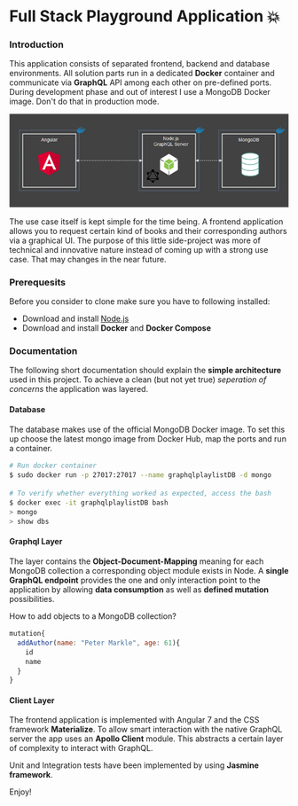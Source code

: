 # Full Stack Playground Application :boom:

### Introduction

This application consists of separated frontend, backend and database environments.
All solution parts run in a dedicated **Docker** container and communicate via **GraphQL** API among each other on pre-defined ports.
During development phase and out of interest I use a MongoDB Docker image. Don't do that in production mode.

![Diagram](./Diagram.jpg?raw=true 'Diagram')

The use case itself is kept simple for the time being. A frontend application allows you to request certain kind of books and their corresponding authors via a graphical UI. The purpose of this little side-project was more of technical and innovative nature instead of coming up with a strong use case. That may changes in the near future.

### Prerequesits

Before you consider to clone make sure you have to following installed:

- Download and install [Node.js](http://nodejs.org)
- Download and install **Docker** and **Docker Compose**

### Documentation

The following short documentation should explain the **simple architecture** used in this project.
To achieve a clean (but not yet true) _seperation of concerns_ the application was layered.

#### Database

The database makes use of the official MongoDB Docker image.
To set this up choose the latest mongo image from Docker Hub, map the ports and run a container.

```bash
# Run docker container
$ sudo docker run -p 27017:27017 --name graphqlplaylistDB -d mongo

# To verify whether everything worked as expected, access the bash
$ docker exec -it graphqlplaylistDB bash
> mongo
> show dbs

```

#### Graphql Layer

The layer contains the **Object-Document-Mapping** meaning for each MongoDB collection a corresponding object module exists in Node.
A **single GraphQL endpoint** provides the one and only interaction point to the application by allowing **data consumption** as well as **defined mutation** possibilities.

How to add objects to a MongoDB collection?

```js
mutation{
  addAuthor(name: "Peter Markle", age: 61){
    id
    name
  }
}
```

#### Client Layer

The frontend application is implemented with Angular 7 and the CSS framework **Materialize**. To allow smart interaction with the native GraphQL server the app uses an **Apollo Client** module. This abstracts a certain layer of complexity to interact with GraphQL.

Unit and Integration tests have been implemented by using **Jasmine framework**.

Enjoy!
